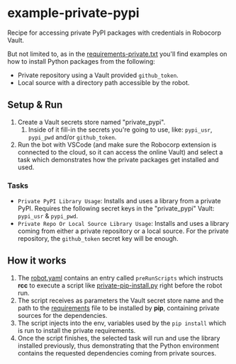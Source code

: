 # example-private-pypi

Recipe for accessing private PyPI packages with credentials in Robocorp Vault.

But not limited to, as in the [requirements-private.txt](https://github.com/robocorp/example-private-pypi/blob/master/requirements-private.txt)
you'll find examples on how to install Python packages from the following:
- Private repository using a Vault provided `github_token`.
- Local source with a directory path accessible by the robot.

## Setup & Run

1. Create a Vault secrets store named "private_pypi".
   1. Inside of it fill-in the secrets you're going to use, like: `pypi_usr`,
      `pypi_pwd` and/or `github_token`.
2. Run the bot with VSCode (and make sure the Robocorp extension is connected to the
   cloud, so it can access the online Vault) and select a task which demonstrates how
   the private packages get installed and used.

### Tasks

- `Private PyPI Library Usage`: Installs and uses a library from a private PyPI.
  Requires the following secret keys in the "private_pypi" Vault: `pypi_usr` &
  `pypi_pwd`.
- `Private Repo Or Local Source Library Usage`: Installs and uses a library coming from
  either a private repository or a local source. For the private repository, the
  `github_token` secret key will be enough.

## How it works

1. The [robot.yaml](https://github.com/robocorp/example-private-pypi/blob/master/robot.yaml) contains an entry called `preRunScripts` which
   instructs **rcc** to execute a script like
   [private-pip-install.py](https://github.com/robocorp/example-private-pypi/blob/master/bin/private-pip-install.py) right before the robot run.
2. The script receives as parameters the Vault secret store name and the path to the
   [requirements](https://github.com/robocorp/example-private-pypi/blob/master/requirements-private.txt) file to be installed by **pip**,
   containing private sources for the dependencies.
3. The script injects into the env, variables used by the `pip install` which is run to
   install the private requirements.
4. Once the script finishes, the selected task will run and use the library installed
   previously, thus demonstrating that the Python environment contains the requested
   dependencies coming from private sources.

